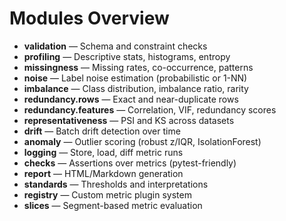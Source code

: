 
# Modules Overview

- **validation** — Schema and constraint checks
- **profiling** — Descriptive stats, histograms, entropy
- **missingness** — Missing rates, co-occurrence, patterns
- **noise** — Label noise estimation (probabilistic or 1-NN)
- **imbalance** — Class distribution, imbalance ratio, rarity
- **redundancy.rows** — Exact and near-duplicate rows
- **redundancy.features** — Correlation, VIF, redundancy scores
- **representativeness** — PSI and KS across datasets
- **drift** — Batch drift detection over time
- **anomaly** — Outlier scoring (robust z/IQR, IsolationForest)
- **logging** — Store, load, diff metric runs
- **checks** — Assertions over metrics (pytest-friendly)
- **report** — HTML/Markdown generation
- **standards** — Thresholds and interpretations
- **registry** — Custom metric plugin system
- **slices** — Segment-based metric evaluation
